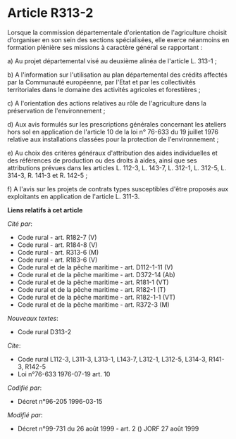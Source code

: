 # Article R313-2

Lorsque la commission départementale d'orientation de l'agriculture choisit d'organiser en son sein des sections
spécialisées, elle exerce néanmoins en formation plénière ses missions à caractère général se rapportant :

a) Au projet départemental visé au deuxième alinéa de l'article L. 313-1 ;

b) A l'information sur l'utilisation au plan départemental des crédits affectés par la Communauté européenne, par l'Etat et
par les collectivités territoriales dans le domaine des activités agricoles et forestières ;

c) A l'orientation des actions relatives au rôle de l'agriculture dans la préservation de l'environnement ;

d) Aux avis formulés sur les prescriptions générales concernant les ateliers hors sol en application de l'article 10 de la
loi n° 76-633 du 19 juillet 1976 relative aux installations classées pour la protection de l'environnement ;

e) Au choix des critères généraux d'attribution des aides individuelles et des références de production ou des droits à
aides, ainsi que ses attributions prévues dans les articles L. 112-3, L. 143-7, L. 312-1, L. 312-5, L. 314-3, R. 141-3 et R.
142-5 ;

f) A l'avis sur les projets de contrats types susceptibles d'être proposés aux exploitants en application de l'article L.
311-3.

**Liens relatifs à cet article**

_Cité par_:

  - Code rural - art. R182-7 (V)
  - Code rural - art. R184-8 (V)
  - Code rural - art. R313-6 (M)
  - Code rural - art. R183-6 (V)
  - Code rural et de la pêche maritime - art. D112-1-11 (V)
  - Code rural et de la pêche maritime - art. D372-14 (Ab)
  - Code rural et de la pêche maritime - art. R181-1 (VT)
  - Code rural et de la pêche maritime - art. R182-1 (T)
  - Code rural et de la pêche maritime - art. R182-1-1 (VT)
  - Code rural et de la pêche maritime - art. R372-3 (M)

_Nouveaux textes_:

  - Code rural D313-2

_Cite_:

  - Code rural L112-3, L311-3, L313-1, L143-7, L312-1, L312-5, L314-3, R141-3, R142-5
  - Loi n°76-633 1976-07-19 art. 10

_Codifié par_:

  - Décret n°96-205 1996-03-15

_Modifié par_:

  - Décret n°99-731 du 26 août 1999 - art. 2 () JORF 27 août 1999
